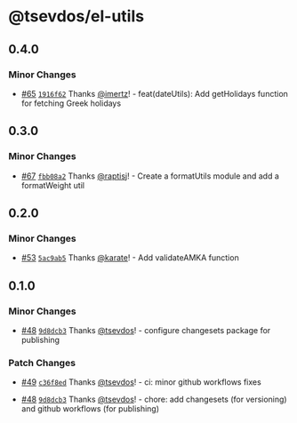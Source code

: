 # @tsevdos/el-utils

## 0.4.0

### Minor Changes

- [#65](https://github.com/tsevdos/elUtils/pull/65) [`1916f62`](https://github.com/tsevdos/elUtils/commit/1916f62b21ad0bc6b5d811d79e00ce0afd6724f3) Thanks [@imertz](https://github.com/imertz)! - feat(dateUtils): Add getHolidays function for fetching Greek holidays

## 0.3.0

### Minor Changes

- [#67](https://github.com/tsevdos/elUtils/pull/67) [`fbb08a2`](https://github.com/tsevdos/elUtils/commit/fbb08a2019df68fbbd1ebed3f9603ac7685e2230) Thanks [@raptisj](https://github.com/raptisj)! - Create a formatUtils module and add a formatWeight util

## 0.2.0

### Minor Changes

- [#53](https://github.com/tsevdos/elUtils/pull/53) [`5ac9ab5`](https://github.com/tsevdos/elUtils/commit/5ac9ab5df8e2a36f5bb4d3cd331873abf9de135c) Thanks [@karate](https://github.com/karate)! - Add validateAMKA function

## 0.1.0

### Minor Changes

- [#48](https://github.com/tsevdos/elUtils/pull/48) [`9d8dcb3`](https://github.com/tsevdos/elUtils/commit/9d8dcb38711205ce40bd02f9550ab8384960a99e) Thanks [@tsevdos](https://github.com/tsevdos)! - configure changesets package for publishing

### Patch Changes

- [#49](https://github.com/tsevdos/elUtils/pull/49) [`c36f8ed`](https://github.com/tsevdos/elUtils/commit/c36f8ed569bdf2c0a71154fa086bc007a12d790c) Thanks [@tsevdos](https://github.com/tsevdos)! - ci: minor github workflows fixes

- [#48](https://github.com/tsevdos/elUtils/pull/48) [`9d8dcb3`](https://github.com/tsevdos/elUtils/commit/9d8dcb38711205ce40bd02f9550ab8384960a99e) Thanks [@tsevdos](https://github.com/tsevdos)! - chore: add changesets (for versioning) and github workflows (for publishing)
